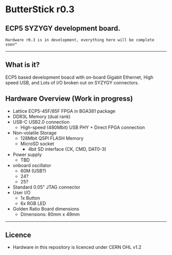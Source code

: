 # ButterStick r0.3
## ECP5 SYZYGY development board.

	Hardware r0.3 is in development, everything here will be complete soon™
    
---

## What is it?
ECP5 based development boacd with on-board Gigabit Ethernet, High speed USB, and Lots of I/O broken out on SYZYGY connectors.

## Hardware Overview (Work in progress)
* Lattice ECP5-45F/85F FPGA in BGA381 package
* DDR3L Memory (dual rank)
* USB-C USB2.0 connection
    * High-speed (480Mbit) USB PHY + Direct FPGA connection
* Non-volatile Storage
    * 128Mbit QSPI FLASH Memory 
    * MicroSD socket
        * 4bit SD interface (CK, CMD, DAT0-3)
* Power supply
    * TBD
* onboard oscillator
    * 60M (USB?)
    * 24?
    * 25?
* Standard 0.05" JTAG connector
* User I/O
    * 1x Button 
    * 6x RGB LED
* Golden Ratio Board dimensions
    * Dimensions: 80mm x 49mm

---

## Licence

 * Hardware in this repository is licenced under CERN OHL v1.2

